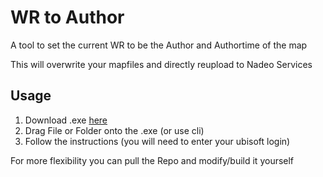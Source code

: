 # WR to Author

A tool to set the current WR to be the Author and Authortime of the map

This will overwrite your mapfiles and directly reupload to Nadeo Services

## Usage

1. Download .exe [here](https://1drv.ms/u/c/bf971998d3da6c52/EaWeEMXzxK5CqqvKDWRsPTUB195KQDIlk-OYmBHHPMHbag?e=anxYOD)
2. Drag File or Folder onto the .exe (or use cli)
3. Follow the instructions (you will need to enter your ubisoft login)

For more flexibility you can pull the Repo and modify/build it yourself